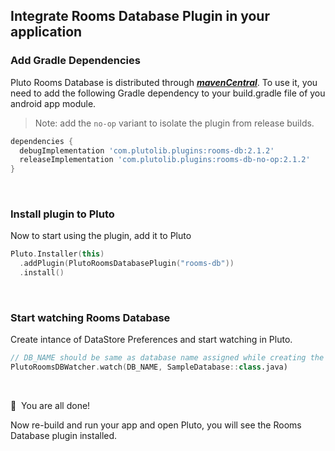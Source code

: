 ## Integrate Rooms Database Plugin in your application


### Add Gradle Dependencies
Pluto Rooms Database is distributed through [***mavenCentral***](https://search.maven.org/artifact/com.plutolib.plugins/rooms-db). To use it, you need to add the following Gradle dependency to your build.gradle file of you android app module.

> Note: add the `no-op` variant to isolate the plugin from release builds.
```groovy
dependencies {
  debugImplementation 'com.plutolib.plugins:rooms-db:2.1.2'
  releaseImplementation 'com.plutolib.plugins:rooms-db-no-op:2.1.2'
}
```
<br>

### Install plugin to Pluto

Now to start using the plugin, add it to Pluto
```kotlin
Pluto.Installer(this)
  .addPlugin(PlutoRoomsDatabasePlugin("rooms-db"))
  .install()
```
<br>

###  Start watching Rooms Database

Create intance of DataStore Preferences and start watching in Pluto.
```kotlin
// DB_NAME should be same as database name assigned while creating the database.
PlutoRoomsDBWatcher.watch(DB_NAME, SampleDatabase::class.java)
```
<br>

🎉 &nbsp;You are all done!

Now re-build and run your app and open Pluto, you will see the Rooms Database plugin installed.
